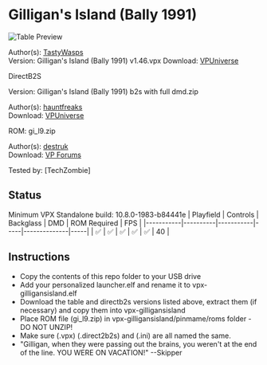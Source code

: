 # Gilligan's Island (Bally 1991)

![Table Preview](https://vpuniverse.com/screenshots/monthly_2023_11/screenshot_desktop.png.b79497f8ac8937bec52cfb1b1a22ff7c.png)

Author(s): [TastyWasps](https://vpuniverse.com/profile/44724-tastywasps/)  
Version: Gilligan's Island (Bally 1991) v1.46.vpx
Download:  [VPUniverse](https://vpuniverse.com/files/file/16602-gilligans-island-bally-1991/)

DirectB2S

Version: Gilligan's Island (Bally 1991) b2s with full dmd.zip

Author(s): [hauntfreaks](https://vpuniverse.com/profile/5216-hauntfreaks/)  
Download:  [VPUniverse](https://vpuniverse.com/files/file/16596-gilligans-island-bally-1991-b2s-with-full-dmd/)

ROM:
gi_l9.zip

Author(s): [destruk](https://www.vpforums.org/index.php?showuser=5)  
Download:  [VP Forums](https://www.vpforums.org/index.php?app=downloads&showfile=1180)

Tested by:
[TechZombie]

## Status 

Minimum VPX Standalone build: 10.8.0-1983-b84441e
| Playfield | Controls | Backglass | DMD | ROM Required | FPS | 
|-----------|----------|-----------|-----|--------------|-----|
| :white_check_mark: | :white_check_mark: | :white_check_mark: | :white_check_mark: | :white_check_mark: | 40 |

## Instructions

- Copy the contents of this repo folder to your USB drive
- Add your personalized launcher.elf and rename it to vpx-gilligansisland.elf
- Download the table and directb2s versions listed above, extract them (if necessary) and copy them into vpx-gilligansisland
- Place ROM file (gi_l9.zip) in vpx-gilligansisland/pinmame/roms folder - DO NOT UNZIP!
- Make sure (.vpx) (.direct2b2s) and (.ini) are all named the same. 
- "Gilligan, when they were passing out the brains, you weren't at the end of the line. YOU WERE ON VACATION!" --Skipper
